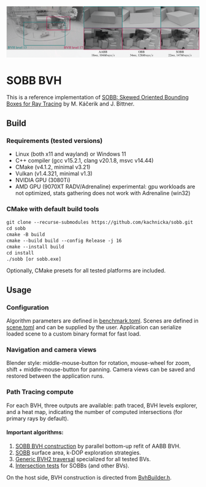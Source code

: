 ![sobb](data/image/sobb.png "sobb")

# SOBB BVH
This is a reference implementation of [SOBB: Skewed Oriented Bounding Boxes for Ray Tracing](https://doi.org/10.1111/cgf.70062) by M. Káčerik and J. Bittner.

## Build
### Requirements (tested versions)
* Linux (both x11 and wayland) or Windows 11
* C++ compiler (gcc v15.2.1, clang v20.1.8, msvc v14.44)
* CMake (v4.1.2, minimal v3.21)
* Vulkan (v1.4.321, minimal v1.3)
* NVIDIA GPU (3080Ti)
* AMD GPU (9070XT RADV/Adrenaline) experimental: gpu workloads are not optimized, stats gathering does not work with Adrenaline (win32)

### CMake with default build tools
```
git clone --recurse-submodules https://github.com/kachnicka/sobb.git
cd sobb
cmake -B build
cmake --build build --config Release -j 16
cmake --install build
cd install
./sobb [or sobb.exe]
```
Optionally, CMake presets for all tested platforms are included.

## Usage
### Configuration
Algorithm parameters are defined in [benchmark.toml](data/benchmark.toml). Scenes are defined in [scene.toml](data/scene.toml) and can be supplied by the user. Application can serialize loaded scene to a custom binary format for fast load.

### Navigation and camera views
Blender style: middle-mouse-button for rotation, mouse-wheel for zoom, shift + middle-mouse-button for panning. Camera views can be saved and restored between the application runs.

### Path Tracing compute
For each BVH, three outputs are available: path traced, BVH levels explorer, and a heat map, indicating the number of computed intersections (for primary rays by default).

#### Important algorithms:
1. [SOBB BVH construction](data/shaders/final/transform_aabb_sobb.glsl) by parallel bottom-up refit of AABB BVH.
2. [SOBB](data/shaders/final/shared/bv_sobb.glsl) surface area, k-DOP exploration strategies.
3. [Generic BVH2 traversal](data/shaders/final/ptrace_bvh2.glsl) specialized for all tested BVs. 
4. [Intersection tests](data/shaders/final/shared/intersection.glsl#L236) for SOBBs (and other BVs).

On the host side, BVH construction is directed from [BvhBuilder.h](src/sobb/backend/vulkan/workload/bvh/BvhBuilder.h).
